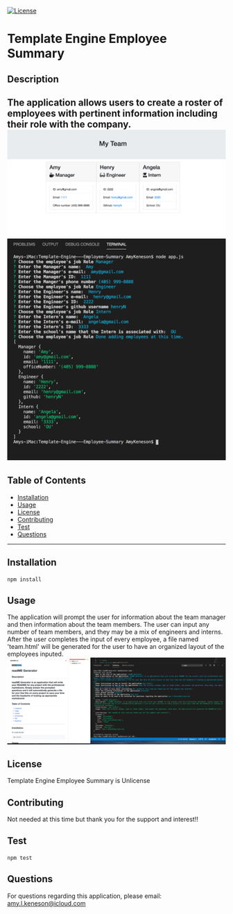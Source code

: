 
  
  [![License](https://img.shields.io/badge/license-Unlicense-blue.svg)](http://unlicense.org/)

  

  # Template Engine Employee Summary
  ## Description
  The application allows users to create a roster of employees with pertinent information including their role with the company.
  ![Image of readME Generator](https://github.com/akeneson/Template-Engine---Employee-Summary/blob/master/Screen%20Shot%202020-09-09%20at%206.58.05%20PM.png?raw=true)
  ![Image of readME Generator](https://github.com/akeneson/Template-Engine---Employee-Summary/blob/master/Screen%20Shot%202020-09-09%20at%206.57.44%20PM.png?raw=true)
  ---
  ## Table of Contents

  * [Installation](#installation)
  * [Usage](#usage)
  * [License](#license)
  * [Contributing](#contributing)
  * [Test](#test)
  * [Questions](#questions)
 ---
 ## Installation

  ```
  npm install
  ```

  ## Usage
  The application will prompt the user for information about the team manager and then information about the team members. The user can input any number of team members, and they may be a mix of engineers and interns. After the user completes the input of every employee, a file named 'team.html' will be generated for the user to have an organized layout of the employees inputed.
 ![Image of readME Generator](https://github.com/akeneson/readME-Generator/blob/master/Screen%20Shot%202020-08-31%20at%2011.23.12.png?raw=true)
  
  ## License
  Template Engine Employee Summary is Unlicense

  ## Contributing
  Not needed at this time but thank you for the support and interest!!

  ## Test

  ```
  npm test
  ```

  ## Questions
  For questions regarding this application, please email: 
  amy.l.keneson@icloud.com




